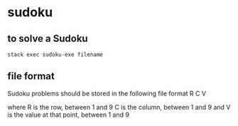 # sudoku

## to solve a Sudoku

`stack exec sudoku-exe filename`

## file format
Sudoku problems should be stored in the following file format
R C V

where R is the row, between 1 and 9
      C is the column, between 1 and 9
  and V is the value at that point, between 1 and 9
